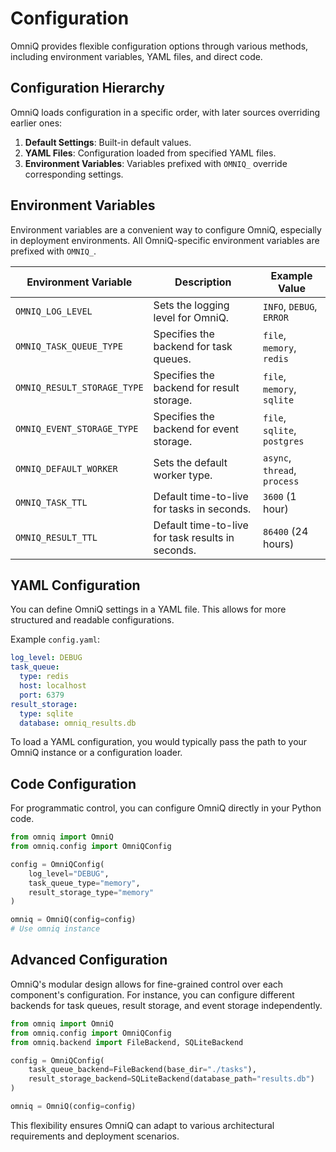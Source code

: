 # Configuration

OmniQ provides flexible configuration options through various methods, including environment variables, YAML files, and direct code.

## Configuration Hierarchy

OmniQ loads configuration in a specific order, with later sources overriding earlier ones:

1.  **Default Settings**: Built-in default values.
2.  **YAML Files**: Configuration loaded from specified YAML files.
3.  **Environment Variables**: Variables prefixed with `OMNIQ_` override corresponding settings.

## Environment Variables

Environment variables are a convenient way to configure OmniQ, especially in deployment environments. All OmniQ-specific environment variables are prefixed with `OMNIQ_`.

| Environment Variable      | Description                                     | Example Value           |
|---------------------------|-------------------------------------------------|-------------------------|
| `OMNIQ_LOG_LEVEL`         | Sets the logging level for OmniQ.               | `INFO`, `DEBUG`, `ERROR`|
| `OMNIQ_TASK_QUEUE_TYPE`   | Specifies the backend for task queues.          | `file`, `memory`, `redis`|
| `OMNIQ_RESULT_STORAGE_TYPE`| Specifies the backend for result storage.       | `file`, `memory`, `sqlite`|
| `OMNIQ_EVENT_STORAGE_TYPE`| Specifies the backend for event storage.        | `file`, `sqlite`, `postgres`|
| `OMNIQ_DEFAULT_WORKER`    | Sets the default worker type.                   | `async`, `thread`, `process`|
| `OMNIQ_TASK_TTL`          | Default time-to-live for tasks in seconds.      | `3600` (1 hour)         |
| `OMNIQ_RESULT_TTL`        | Default time-to-live for task results in seconds.| `86400` (24 hours)      |

## YAML Configuration

You can define OmniQ settings in a YAML file. This allows for more structured and readable configurations.

Example `config.yaml`:

```yaml
log_level: DEBUG
task_queue:
  type: redis
  host: localhost
  port: 6379
result_storage:
  type: sqlite
  database: omniq_results.db
```

To load a YAML configuration, you would typically pass the path to your OmniQ instance or a configuration loader.

## Code Configuration

For programmatic control, you can configure OmniQ directly in your Python code.

```python
from omniq import OmniQ
from omniq.config import OmniQConfig

config = OmniQConfig(
    log_level="DEBUG",
    task_queue_type="memory",
    result_storage_type="memory"
)

omniq = OmniQ(config=config)
# Use omniq instance
```

## Advanced Configuration

OmniQ's modular design allows for fine-grained control over each component's configuration. For instance, you can configure different backends for task queues, result storage, and event storage independently.

```python
from omniq import OmniQ
from omniq.config import OmniQConfig
from omniq.backend import FileBackend, SQLiteBackend

config = OmniQConfig(
    task_queue_backend=FileBackend(base_dir="./tasks"),
    result_storage_backend=SQLiteBackend(database_path="results.db")
)

omniq = OmniQ(config=config)
```

This flexibility ensures OmniQ can adapt to various architectural requirements and deployment scenarios.